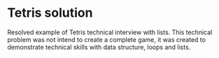 # Tetris solution

Resolved example of Tetris technical interview with lists.
This technical problem was not intend to create a complete game, it was created to demonstrate technical skills with data structure, loops and lists.
